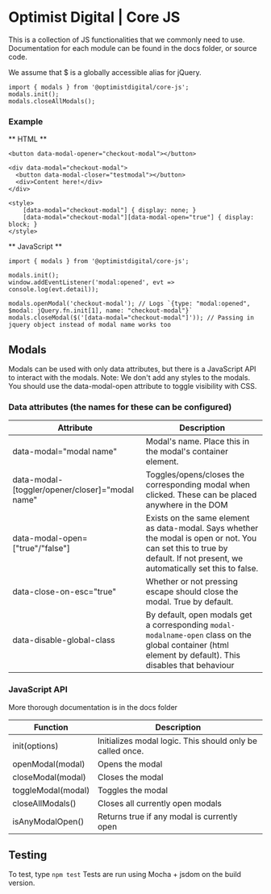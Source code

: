# Optimist Digital | Core JS

This is a collection of JS functionalities that we commonly need to use. Documentation for each module can be found in the docs folder, or source code.

We assume that $ is a globally accessible alias for jQuery.

```
import { modals } from '@optimistdigital/core-js';
modals.init();
modals.closeAllModals();
```

### Example

** HTML **
```
<button data-modal-opener="checkout-modal"></button>

<div data-modal="checkout-modal">
  <button data-modal-closer="testmodal"></button>
  <div>Content here!</div>
</div>

<style>
    [data-modal="checkout-modal"] { display: none; }
    [data-modal="checkout-modal"][data-modal-open="true"] { display: block; }
</style>
```

** JavaScript **

```
import { modals } from '@optimistdigital/core-js';

modals.init();
window.addEventListener('modal:opened', evt => console.log(evt.detail));

modals.openModal('checkout-modal'); // Logs `{type: "modal:opened", $modal: jQuery.fn.init[1], name: "checkout-modal"}`
modals.closeModal($('[data-modal="checkout-modal"]')); // Passing in jquery object instead of modal name works too
```

## Modals

Modals can be used with only data attributes, but there is a JavaScript API to interact with the modals.
Note: We don't add any styles to the modals. You should use the data-modal-open attribute to toggle visibility with CSS.

### Data attributes (the names for these can be configured)

|Attribute|Description|
|---|---|
|data-modal="modal name"|Modal's name. Place this in the modal's container element.|
|data-modal-[toggler/opener/closer]="modal name"|Toggles/opens/closes the corresponding modal when clicked. These can be placed anywhere in the DOM|
|data-modal-open=["true"/"false"]|Exists on the same element as data-modal. Says whether the modal is open or not. You can set this to true by default. If not present, we automatically set this to false.|
|data-close-on-esc="true"|Whether or not pressing escape should close the modal. True by default.|
|data-disable-global-class|By default, open modals get a corresponding `modal-modalname-open` class on the global container (html element by default). This disables that behaviour|

### JavaScript API ###

More thorough documentation is in the docs folder

|Function|Description|
|---|---|
|init(options)|Initializes modal logic. This should only be called once.|
|openModal(modal)|Opens the modal|
|closeModal(modal)|Closes the modal|
|toggleModal(modal)|Toggles the modal|
|closeAllModals()|Closes all currently open modals|
|isAnyModalOpen()|Returns true if any modal is currently open|

## Testing

To test, type `npm test`
Tests are run using Mocha + jsdom on the build version.
